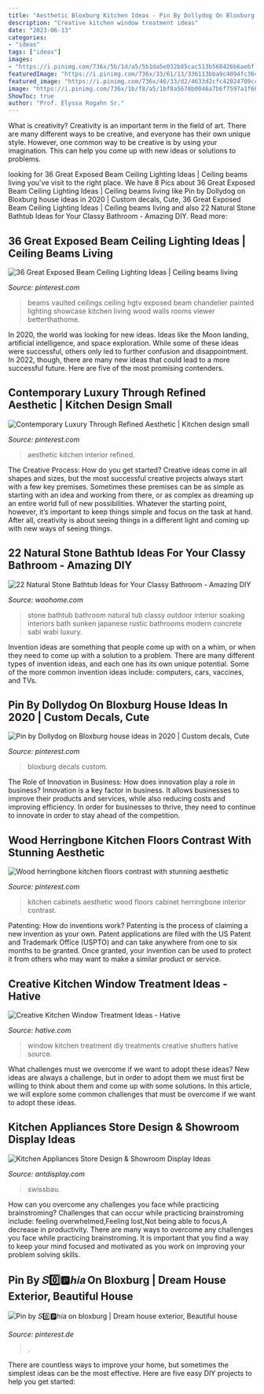 ```yaml
---
title: "Aesthetic Bloxburg Kitchen Ideas - Pin By Dollydog On Bloxburg House Ideas In 2020"
description: "Creative kitchen window treatment ideas"
date: "2023-06-13"
categories:
- "ideas"
tags: ["ideas"]
images:
- "https://i.pinimg.com/736x/5b/1d/a5/5b1da5e032b85cac513b568426b6aebf.jpg"
featuredImage: "https://i.pinimg.com/736x/33/61/13/336113bba9c4094fc36c0f7c495a1a76.jpg"
featured_image: "https://i.pinimg.com/736x/46/33/d2/4633d2cfc42024709cc1dc2480203927.jpg"
image: "https://i.pinimg.com/736x/1b/f8/a5/1bf8a5678b0046a7b6f7597a1f66e42b.jpg"
ShowToc: true
author: "Prof. Elyssa Rogahn Sr."
---
```



What is creativity?
Creativity is an important term in the field of art. There are many different ways to be creative, and everyone has their own unique style. However, one common way to be creative is by using your imagination. This can help you come up with new ideas or solutions to problems.

	

		
looking for 36 Great Exposed Beam Ceiling Lighting Ideas | Ceiling beams living you've visit to the right place. We have 8 Pics about 36 Great Exposed Beam Ceiling Lighting Ideas | Ceiling beams living like Pin by Dollydog on Bloxburg house ideas in 2020 | Custom decals, Cute, 36 Great Exposed Beam Ceiling Lighting Ideas | Ceiling beams living and also 22 Natural Stone Bathtub Ideas for Your Classy Bathroom - Amazing DIY. Read more:
		
    
## 36 Great Exposed Beam Ceiling Lighting Ideas | Ceiling Beams Living

<img loading=lazy src="https://i.pinimg.com/736x/46/33/d2/4633d2cfc42024709cc1dc2480203927.jpg" onerror="this.onerror=null;this.src='https://tse3.mm.bing.net/th?id=OIP.f3St-OHIfbE3e4M2ejaXpgHaLG&amp;pid=15.1';" alt="36 Great Exposed Beam Ceiling Lighting Ideas | Ceiling beams living">

_Source: pinterest.com_

>beams vaulted ceilings ceiling hgtv exposed beam chandelier painted lighting showcase kitchen living wood walls rooms viewer betterthathome. 

	

In 2020, the world was looking for new ideas. Ideas like the Moon landing, artificial intelligence, and space exploration. While some of these ideas were successful, others only led to further confusion and disappointment. In 2022, though, there are many new ideas that could lead to a more successful future. Here are five of the most promising contenders.

    
## Contemporary Luxury Through Refined Aesthetic | Kitchen Design Small

<img loading=lazy src="https://i.pinimg.com/736x/e3/de/a7/e3dea71e7410be73b1c611f2e9249e4a.jpg" onerror="this.onerror=null;this.src='https://tse4.mm.bing.net/th?id=OIP.NmeaHomNAQLT9hlpDsT_3gHaKH&amp;pid=15.1';" alt="Contemporary Luxury Through Refined Aesthetic | Kitchen design small">

_Source: pinterest.com_

>aesthetic kitchen interior refined. 

	

The Creative Process: How do you get started?
Creative ideas come in all shapes and sizes, but the most successful creative projects always start with a few key premises. Sometimes these premises can be as simple as starting with an idea and working from there, or as complex as dreaming up an entire world full of new possibilities. Whatever the starting point, however, it’s important to keep things simple and focus on the task at hand. After all, creativity is about seeing things in a different light and coming up with new ways of seeing things.

    
## 22 Natural Stone Bathtub Ideas For Your Classy Bathroom - Amazing DIY

<img loading=lazy src="http://www.woohome.com/wp-content/uploads/2014/04/stone-bathtub-design-ideas-21.jpg" onerror="this.onerror=null;this.src='https://tse2.mm.bing.net/th?id=OIP.v9kqVWikvJAyHlupZx65-AHaLH&amp;pid=15.1';" alt="22 Natural Stone Bathtub Ideas for Your Classy Bathroom - Amazing DIY">

_Source: woohome.com_

>stone bathtub bathroom natural tub classy outdoor interior soaking interiors bath sunken japanese rustic bathrooms modern concrete sabi wabi luxury. 

	

Invention ideas are something that people come up with on a whim, or when they need to come up with a solution to a problem. There are many different types of invention ideas, and each one has its own unique potential. Some of the more common invention ideas include: computers, cars, vaccines, and TVs.

    
## Pin By Dollydog On Bloxburg House Ideas In 2020 | Custom Decals, Cute

<img loading=lazy src="https://i.pinimg.com/736x/33/61/13/336113bba9c4094fc36c0f7c495a1a76.jpg" onerror="this.onerror=null;this.src='https://tse4.mm.bing.net/th?id=OIP.4fAOmzG1SumC1c65KgLxUgHaHa&amp;pid=15.1';" alt="Pin by Dollydog on Bloxburg house ideas in 2020 | Custom decals, Cute">

_Source: pinterest.com_

>bloxburg decals custom. 

	

The Role of Innovation in Business: How does innovation play a role in business?
Innovation is a key factor in business. It allows businesses to improve their products and services, while also reducing costs and improving efficiency. In order for businesses to thrive, they need to continue to innovate in order to stay ahead of the competition.

    
## Wood Herringbone Kitchen Floors Contrast With Stunning Aesthetic

<img loading=lazy src="https://i.pinimg.com/736x/1b/f8/a5/1bf8a5678b0046a7b6f7597a1f66e42b.jpg" onerror="this.onerror=null;this.src='https://tse1.mm.bing.net/th?id=OIP.aKsyIn3cVt2_rds-eXb9YQHaJV&amp;pid=15.1';" alt="Wood herringbone kitchen floors contrast with stunning aesthetic">

_Source: pinterest.com_

>kitchen cabinets aesthetic wood floors cabinet herringbone interior contrast. 

	

Patenting: How do inventions work?
Patenting is the process of claiming a new invention as your own. Patent applications are filed with the US Patent and Trademark Office (USPTO) and can take anywhere from one to six months to be granted. Once granted, your invention can be used to protect it from others who may want to make a similar product or service.

    
## Creative Kitchen Window Treatment Ideas - Hative

<img loading=lazy src="https://hative.com/wp-content/uploads/2015/02/kitchen-window-treatments/10-kitchen-window-treatments.jpg" onerror="this.onerror=null;this.src='https://tse4.mm.bing.net/th?id=OIP.Py8D1PO3NxfA8QIhhx4lWwHaLH&amp;pid=15.1';" alt="Creative Kitchen Window Treatment Ideas - Hative">

_Source: hative.com_

>window kitchen treatment diy treatments creative shutters hative source. 

	

What challenges must we overcome if we want to adopt these ideas?
New ideas are always a challenge, but in order to adopt them we must first be willing to think about them and come up with some solutions. In this article, we will explore some common challenges that must be overcome if we want to adopt these ideas.

    
## Kitchen Appliances Store Design &amp; Showroom Display Ideas

<img loading=lazy src="https://antdisplay.com/pub/media/magefan_blog/349a888ce73a4eb9bbaaf1c844970d3f_1.jpeg" onerror="this.onerror=null;this.src='https://tse2.mm.bing.net/th?id=OIP.7x1K6cXO4rwRPxALkSbPCQHaEm&amp;pid=15.1';" alt="Kitchen Appliances Store Design &amp; Showroom Display Ideas">

_Source: antdisplay.com_

>swissbau. 

	

How can you overcome any challenges you face while practicing brainstroming?
Challenges that can occur while practicing brainstroming include: feeling overwhelmed,Feeling lost,Not being able to focus,A decrease in productivity. There are many ways to overcome any challenges you face while practicing brainstroming. It is important that you find a way to keep your mind focused and motivated as you work on improving your problem solving skills.

    
## Pin By 𝑆0️⃣🅿️ℎ𝑖𝑎 On Bloxburg | Dream House Exterior, Beautiful House

<img loading=lazy src="https://i.pinimg.com/736x/5b/1d/a5/5b1da5e032b85cac513b568426b6aebf.jpg" onerror="this.onerror=null;this.src='https://tse4.mm.bing.net/th?id=OIP.ju0V_pbjo2iFokSVXrM88AHaEo&amp;pid=15.1';" alt="Pin by 𝑆0️⃣🅿️ℎ𝑖𝑎 on bloxburg | Dream house exterior, Beautiful house">

_Source: pinterest.de_

>. 

	

There are countless ways to improve your home, but sometimes the simplest ideas can be the most effective. Here are five easy DIY projects to help you get started: 

